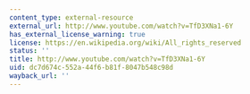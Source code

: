 ```yaml
---
content_type: external-resource
external_url: http://www.youtube.com/watch?v=TfD3XNa1-6Y
has_external_license_warning: true
license: https://en.wikipedia.org/wiki/All_rights_reserved
status: ''
title: http://www.youtube.com/watch?v=TfD3XNa1-6Y
uid: dc7d674c-552a-44f6-b81f-8047b548c98d
wayback_url: ''
---
```


